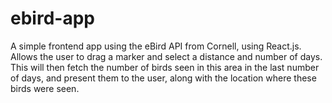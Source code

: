 # ebird-app
A simple frontend app using the eBird API from Cornell, using React.js. Allows the user to drag a marker and select a distance and number of days. This will then fetch the number of birds seen in this area in the last number of days, and present them to the user, along with the location where these birds were seen.
